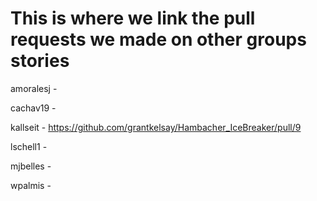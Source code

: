 # This is where we link the pull requests we made on other groups stories
amoralesj - 

cachav19 - 

kallseit - https://github.com/grantkelsay/Hambacher_IceBreaker/pull/9

lschell1 - 

mjbelles - 

wpalmis - 

